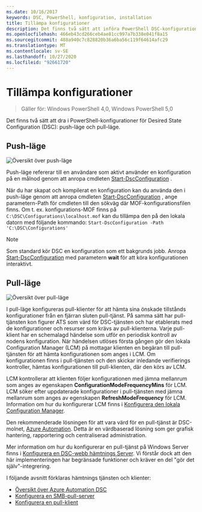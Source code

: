 ```yaml
---
ms.date: 10/16/2017
keywords: DSC, PowerShell, konfiguration, installation
title: Tillämpa konfigurationer
description: Det finns två sätt att införa PowerShell DSC-konfigurationer – push-läge och pull-läge.
ms.openlocfilehash: 466eb43cd266ceb4ae81cc997a7b338e041f8a15
ms.sourcegitcommit: 488a940c7c828820b36a6ba56c119f64614afc29
ms.translationtype: MT
ms.contentlocale: sv-SE
ms.lasthandoff: 10/27/2020
ms.locfileid: "92661720"
---
```

# <a name="enacting-configurations"></a>Tillämpa konfigurationer

> Gäller för: Windows PowerShell 4,0, Windows PowerShell 5,0

Det finns två sätt att dra i PowerShell-konfigurationer för Desired State Configuration (DSC): push-läge och pull-läge.

## <a name="push-mode"></a>Push-läge

![Översikt över push-läge](media/enactingConfigurations/pushModel.png "Så här fungerar push-läget")

Push-läge refererar till en användare som aktivt använder en konfiguration på en målnod genom att anropa cmdleten [Start-DscConfiguration](/powershell/module/psdesiredstateconfiguration/start-dscconfiguration) .

När du har skapat och kompilerat en konfiguration kan du använda den i push-läge genom att anropa cmdleten [Start-DscConfiguration](/powershell/module/psdesiredstateconfiguration/start-dscconfiguration) , ange parametern-Path för cmdleten till den sökväg där MOF-konfigurationsfilen finns. Om t. ex. konfigurations-MOF finns på `C:\DSC\Configurations\localhost.mof` kan du tillämpa den på den lokala datorn med följande kommando: `Start-DscConfiguration -Path 'C:\DSC\Configurations'`

> [!NOTE]
> Som standard kör DSC en konfiguration som ett bakgrunds jobb. Anropa [Start-DscConfiguration](/powershell/module/psdesiredstateconfiguration/start-dscconfiguration) med parametern **wait** för att köra konfigurationen interaktivt.

## <a name="pull-mode"></a>Pull-läge

![Översikt över pull-läge](media/enactingConfigurations/pullModel.png "Så här fungerar pull-läget")

I pull-läge konfigureras pull-klienter för att hämta sina önskade tillstånds konfigurationer från en fjärran sluten pull-tjänst. På samma sätt har pull-tjänsten kon figurer ATS som värd för DSC-tjänsten och har etablerats med de konfigurationer och resurser som krävs av pull-klienterna. Varje pull-klient har en schemalagd händelse som utför en periodisk kontroll av nodens konfiguration. När händelsen utlöses första gången gör den lokala Configuration Manager (LCM) på mottagar klienten en begäran till pull-tjänsten för att hämta konfigurationen som anges i LCM. Om konfigurationen finns i pull-tjänsten och den skickar inledande verifierings kontroller, hämtas konfigurationen till pull-klienten, där den körs av LCM.

LCM kontrollerar att klienten följer konfigurationen med jämna mellanrum som anges av egenskapen **ConfigurationModeFrequencyMins** för LCM. LCM söker efter uppdaterade konfigurationer i pull-tjänsten med jämna mellanrum som anges av egenskapen **RefreshModeFrequency** för LCM. Information om hur du konfigurerar LCM finns i [Konfigurera den lokala Configuration Manager](../managing-nodes/metaConfig.md).

Den rekommenderade lösningen för att vara värd för en pull-tjänst är DSC-molnet, [Azure Automation](https://azure.microsoft.com/services/automation/). Detta är en värdbaserad lösning som ger grafisk hantering, rapportering och centraliserad administration.

Mer information om hur du konfigurerar en pull-tjänst på Windows Server finns i [Konfigurera en DSC-webb hämtnings Server](pullServer.md). Vi förstår dock att den här implementeringen har begränsade funktioner och kräver en del "gör det själv"-integrering.

I följande avsnitt förklaras hämtnings tjänsten och klienter:

- [Översikt över Azure Automation DSC](/azure/automation/automation-dsc-overview)
- [Konfigurera en SMB-pull-server](pullServerSMB.md)
- [Konfigurera en pull-klient](pullClientConfigID.md)
